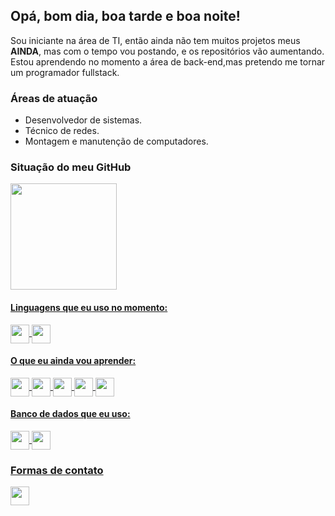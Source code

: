 ## Opá, bom dia, boa tarde e boa noite!
Sou iniciante na área de TI, então ainda não tem muitos projetos meus **AINDA**, mas com o tempo vou postando, e os repositórios vão aumentando.
Estou aprendendo no momento a área de back-end,mas pretendo me tornar um programador fullstack.
### Áreas de atuação
* Desenvolvedor de sistemas.
* Técnico de redes.
* Montagem e manutenção de computadores.
### Situação do meu GitHub
<div>
  <a href="https://github.com/Iagaum23">
  <img height="170cm" src="https://github-readme-stats.vercel.app/api/top-langs/?username=Iagaum23&theme=tokyonight&custom_title=Linguagens mais usadas.">
 </div>

<h4>Linguagens que eu uso no momento:</h4>
<img align="center" height="30cm" src="https://img.shields.io/badge/Python-3776AB?style=for-the-badge&logo=python&logoColor=white">
<img align="center" height="30cm" src="https://img.shields.io/badge/Java-ED8B00?style=for-the-badge&logo=java&logoColor=white">
<h4>O que eu ainda vou aprender:</h4>
<img align="center" height="30cm" src="https://img.shields.io/badge/HTML5-E34F26?style=for-the-badge&logo=html5&logoColor=white">
<img align="center" height="30cm" src="https://img.shields.io/badge/CSS3-1572B6?style=for-the-badge&logo=css3&logoColor=white">
<img align="center" height="30cm" src="https://img.shields.io/badge/Node.js-43853D?style=for-the-badge&logo=node.js&logoColor=white">
<img align="center" height="30cm" src="https://img.shields.io/badge/JavaScript-F7DF1E?style=for-the-badge&logo=javascript&logoColor=black">
<img align="center" height="30cm" src="https://img.shields.io/badge/C%23-239120?style=for-the-badge&logo=c-sharp&logoColor=white">
<h4>Banco de dados que eu uso:</h4>
<img align="center" height="30cm" src="https://img.shields.io/badge/MySQL-00000F?style=for-the-badge&logo=mysql&logoColor=white">
<img align="center" height="30cm" src="https://img.shields.io/badge/MariaDB-003545?style=for-the-badge&logo=mariadb&logoColor=white">

  <h3>Formas de contato</h3>
  <div>
    <a href="mailto:iagofbarbosa23@gmail.com">
    <img aling="center" height="30cm" src="https://img.shields.io/badge/Gmail-D14836?style=for-the-badge&logo=gmail&logoColor=white">
    </a>
    <a href=""
    
  </div>
